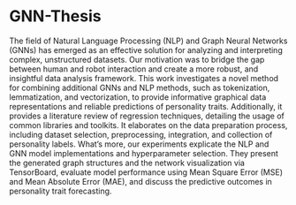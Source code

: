 # GNN-Thesis
The field of Natural Language Processing (NLP) and Graph Neural Networks (GNNs) has emerged as an effective solution for analyzing and interpreting complex, unstructured datasets. Our motivation was to bridge the gap between human and robot interaction and create a more robust, and insightful data analysis framework. 
This work investigates a novel method for combining additional GNNs and NLP methods, such as tokenization, lemmatization, and vectorization, to provide informative graphical data representations and reliable predictions of personality traits. 
Additionally, it provides a literature review of regression techniques, detailing the usage of common libraries and toolkits. It elaborates on the data preparation process, including dataset selection, preprocessing, integration, and collection of personality labels. What’s more, our experiments explicate the NLP and GNN model implementations and hyperparameter selection. They present the generated graph structures and the network visualization via TensorBoard, evaluate model performance using Mean Square Error (MSE) and Mean Absolute Error (MAE), and discuss the predictive outcomes in personality trait forecasting.
